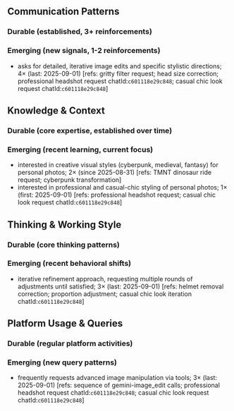 ## Communication Patterns
### Durable (established, 3+ reinforcements)

### Emerging (new signals, 1-2 reinforcements)
- asks for detailed, iterative image edits and specific stylistic directions; 4× (last: 2025-09-01) [refs: gritty filter request; head size correction; professional headshot request chatId:`c601118e29c848`; casual chic look request chatId:`c601118e29c848`]

## Knowledge & Context
### Durable (core expertise, established over time)

### Emerging (recent learning, current focus)  
- interested in creative visual styles (cyberpunk, medieval, fantasy) for personal photos; 2× (since 2025-08-31) [refs: TMNT dinosaur ride request; cyberpunk transformation]
- interested in professional and casual-chic styling of personal photos; 1× (first: 2025-09-01) [refs: professional headshot request; casual chic look request chatId:`c601118e29c848`]

## Thinking & Working Style
### Durable (core thinking patterns)

### Emerging (recent behavioral shifts)
- iterative refinement approach, requesting multiple rounds of adjustments until satisfied; 3× (last: 2025-09-01) [refs: helmet removal correction; proportion adjustment; casual chic look iteration chatId:`c601118e29c848`]

## Platform Usage & Queries
### Durable (regular platform activities)

### Emerging (new query patterns)
- frequently requests advanced image manipulation via tools; 3× (last: 2025-09-01) [refs: sequence of gemini-image_edit calls; professional headshot request chatId:`c601118e29c848`; casual chic look request chatId:`c601118e29c848`]